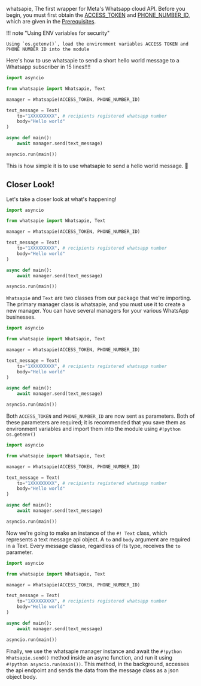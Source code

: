 whatsapie, The first wrapper for Meta's Whatsapp cloud API. Before you begin, you must first obtain the [ACCESS_TOKEN](#) and [PHONE_NUMBER_ID](#), which are given in the [Prerequisites](/whatsapie/#prerequisites).

!!! note "Using ENV variables for security"

    Using `os.getenv()`, load the environment variables ACCESS TOKEN and PHONE NUMBER ID into the module

Here's how to use whatsapie to send a short hello world message to a Whatsapp subscriber in 15 lines!!!!

```py title="hello_world.py" linenums="1"
import asyncio

from whatsapie import Whatsapie, Text

manager = Whatsapie(ACCESS_TOKEN, PHONE_NUMBER_ID)

text_message = Text(
    to="1XXXXXXXXX", # recipients registered whatsapp number
    body="Hello world"
)

async def main():
    await manager.send(text_message)

asyncio.run(main())
```

This is how simple it is to use whatsapie to send a hello world message. 🥳

## Closer Look!

Let's take a closer look at what's happening!

```py title="hello_world.py" linenums="1" hl_lines="3"
import asyncio

from whatsapie import Whatsapie, Text

manager = Whatsapie(ACCESS_TOKEN, PHONE_NUMBER_ID)

text_message = Text(
    to="1XXXXXXXXX", # recipients registered whatsapp number
    body="Hello world"
)

async def main():
    await manager.send(text_message)

asyncio.run(main())
```

`Whatsapie` and `Text` are two classes from our package that we're importing. The primary manager class is whatsapie, and you must use it to create a new manager. You can have several managers for your various WhatsApp businesses.

```py title="hello_world.py" linenums="1" hl_lines="5"
import asyncio

from whatsapie import Whatsapie, Text

manager = Whatsapie(ACCESS_TOKEN, PHONE_NUMBER_ID)

text_message = Text(
    to="1XXXXXXXXX", # recipients registered whatsapp number
    body="Hello world"
)

async def main():
    await manager.send(text_message)

asyncio.run(main())
```

Both `ACCESS_TOKEN` and `PHONE_NUMBER_ID` are now sent as parameters. Both of these parameters are required; it is recommended that you save them as environment variables and import them into the module using `#!python os.getenv()`

```py title="hello_world.py" linenums="1" hl_lines="7 8 9 10"
import asyncio

from whatsapie import Whatsapie, Text

manager = Whatsapie(ACCESS_TOKEN, PHONE_NUMBER_ID)

text_message = Text(
    to="1XXXXXXXXX", # recipients registered whatsapp number
    body="Hello world"
)

async def main():
    await manager.send(text_message)

asyncio.run(main())
```

Now we're going to make an instance of the `#! Text` class, which represents a text message api object. A `to` and `body` argument are required in a Text. Every message classe, regardless of its type, receives the `to` parameter.

```py title="hello_world.py" linenums="1" hl_lines="12 13 14 15"
import asyncio

from whatsapie import Whatsapie, Text

manager = Whatsapie(ACCESS_TOKEN, PHONE_NUMBER_ID)

text_message = Text(
    to="1XXXXXXXXX", # recipients registered whatsapp number
    body="Hello world"
)

async def main():
    await manager.send(text_message)

asyncio.run(main())
```

Finally, we use the whatsapie manager instance and await the `#!python Whatsapie.send()` method inside an async function, and run it using `#!python asyncio.run(main())`. This method, in the background, accesses the api endpoint and sends the data from the message class as a json object body.
